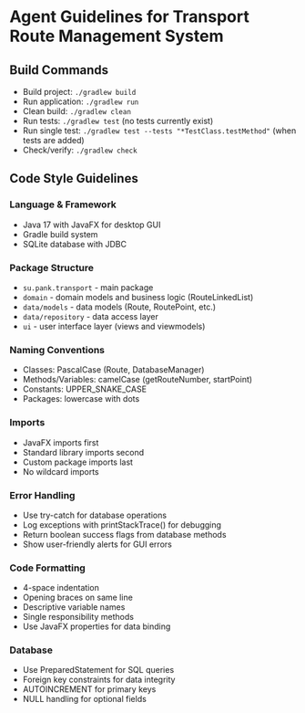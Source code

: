 # Agent Guidelines for Transport Route Management System

## Build Commands
- Build project: `./gradlew build`
- Run application: `./gradlew run`
- Clean build: `./gradlew clean`
- Run tests: `./gradlew test` (no tests currently exist)
- Run single test: `./gradlew test --tests "*TestClass.testMethod"` (when tests are added)
- Check/verify: `./gradlew check`

## Code Style Guidelines

### Language & Framework
- Java 17 with JavaFX for desktop GUI
- Gradle build system
- SQLite database with JDBC

### Package Structure
- `su.pank.transport` - main package
- `domain` - domain models and business logic (RouteLinkedList)
- `data/models` - data models (Route, RoutePoint, etc.)
- `data/repository` - data access layer
- `ui` - user interface layer (views and viewmodels)

### Naming Conventions
- Classes: PascalCase (Route, DatabaseManager)
- Methods/Variables: camelCase (getRouteNumber, startPoint)
- Constants: UPPER_SNAKE_CASE
- Packages: lowercase with dots

### Imports
- JavaFX imports first
- Standard library imports second
- Custom package imports last
- No wildcard imports

### Error Handling
- Use try-catch for database operations
- Log exceptions with printStackTrace() for debugging
- Return boolean success flags from database methods
- Show user-friendly alerts for GUI errors

### Code Formatting
- 4-space indentation
- Opening braces on same line
- Descriptive variable names
- Single responsibility methods
- Use JavaFX properties for data binding

### Database
- Use PreparedStatement for SQL queries
- Foreign key constraints for data integrity
- AUTOINCREMENT for primary keys
- NULL handling for optional fields